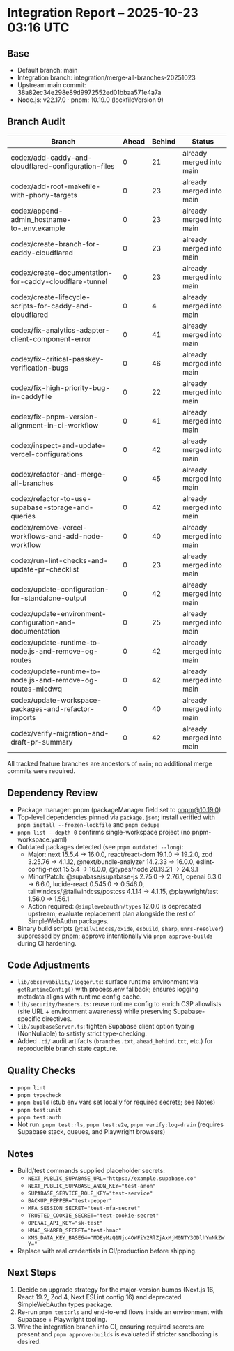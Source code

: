 # Integration Report – 2025-10-23 03:16 UTC

## Base
- Default branch: main
- Integration branch: integration/merge-all-branches-20251023
- Upstream main commit: 38a82ec34e298e89d9972552ed01bbaa571e4a7a
- Node.js: v22.17.0 · pnpm: 10.19.0 (lockfileVersion 9)

## Branch Audit
| Branch | Ahead | Behind | Status |
| --- | --- | --- | --- |
| codex/add-caddy-and-cloudflared-configuration-files | 0 | 21 | already merged into main |
| codex/add-root-makefile-with-phony-targets | 0 | 23 | already merged into main |
| codex/append-admin_hostname-to-.env.example | 0 | 23 | already merged into main |
| codex/create-branch-for-caddy-cloudflared | 0 | 23 | already merged into main |
| codex/create-documentation-for-caddy-cloudflare-tunnel | 0 | 23 | already merged into main |
| codex/create-lifecycle-scripts-for-caddy-and-cloudflared | 0 | 4 | already merged into main |
| codex/fix-analytics-adapter-client-component-error | 0 | 41 | already merged into main |
| codex/fix-critical-passkey-verification-bugs | 0 | 46 | already merged into main |
| codex/fix-high-priority-bug-in-caddyfile | 0 | 22 | already merged into main |
| codex/fix-pnpm-version-alignment-in-ci-workflow | 0 | 41 | already merged into main |
| codex/inspect-and-update-vercel-configurations | 0 | 42 | already merged into main |
| codex/refactor-and-merge-all-branches | 0 | 45 | already merged into main |
| codex/refactor-to-use-supabase-storage-and-queries | 0 | 42 | already merged into main |
| codex/remove-vercel-workflows-and-add-node-workflow | 0 | 40 | already merged into main |
| codex/run-lint-checks-and-update-pr-checklist | 0 | 23 | already merged into main |
| codex/update-configuration-for-standalone-output | 0 | 42 | already merged into main |
| codex/update-environment-configuration-and-documentation | 0 | 25 | already merged into main |
| codex/update-runtime-to-node.js-and-remove-og-routes | 0 | 42 | already merged into main |
| codex/update-runtime-to-node.js-and-remove-og-routes-mlcdwq | 0 | 42 | already merged into main |
| codex/update-workspace-packages-and-refactor-imports | 0 | 40 | already merged into main |
| codex/verify-migration-and-draft-pr-summary | 0 | 42 | already merged into main |

All tracked feature branches are ancestors of `main`; no additional merge commits were required.

## Dependency Review
- Package manager: pnpm (packageManager field set to pnpm@10.19.0)
- Top-level dependencies pinned via `package.json`; install verified with `pnpm install --frozen-lockfile` and `pnpm dedupe`
- `pnpm list --depth 0` confirms single-workspace project (no pnpm-workspace.yaml)
- Outdated packages detected (see `pnpm outdated --long`):
  - Major: next 15.5.4 → 16.0.0, react/react-dom 19.1.0 → 19.2.0, zod 3.25.76 → 4.1.12, @next/bundle-analyzer 14.2.33 → 16.0.0, eslint-config-next 15.5.4 → 16.0.0, @types/node 20.19.21 → 24.9.1
  - Minor/Patch: @supabase/supabase-js 2.75.0 → 2.76.1, openai 6.3.0 → 6.6.0, lucide-react 0.545.0 → 0.546.0, tailwindcss/@tailwindcss/postcss 4.1.14 → 4.1.15, @playwright/test 1.56.0 → 1.56.1
  - Action required: `@simplewebauthn/types` 12.0.0 is deprecated upstream; evaluate replacement plan alongside the rest of SimpleWebAuthn packages.
- Binary build scripts (`@tailwindcss/oxide`, `esbuild`, `sharp`, `unrs-resolver`) suppressed by pnpm; approve intentionally via `pnpm approve-builds` during CI hardening.

## Code Adjustments
- `lib/observability/logger.ts`: surface runtime environment via `getRuntimeConfig()` with process.env fallback; ensures logging metadata aligns with runtime config cache.
- `lib/security/headers.ts`: reuse runtime config to enrich CSP allowlists (site URL + environment awareness) while preserving Supabase-specific directives.
- `lib/supabaseServer.ts`: tighten Supabase client option typing (NonNullable) to satisfy strict type-checking.
- Added `.ci/` audit artifacts (`branches.txt`, `ahead_behind.txt`, etc.) for reproducible branch state capture.

## Quality Checks
- `pnpm lint`
- `pnpm typecheck`
- `pnpm build` (stub env vars set locally for required secrets; see Notes)
- `pnpm test:unit`
- `pnpm test:auth`
- Not run: `pnpm test:rls`, `pnpm test:e2e`, `pnpm verify:log-drain` (requires Supabase stack, queues, and Playwright browsers)

## Notes
- Build/test commands supplied placeholder secrets:
  - `NEXT_PUBLIC_SUPABASE_URL="https://example.supabase.co"`
  - `NEXT_PUBLIC_SUPABASE_ANON_KEY="test-anon"`
  - `SUPABASE_SERVICE_ROLE_KEY="test-service"`
  - `BACKUP_PEPPER="test-pepper"`
  - `MFA_SESSION_SECRET="test-mfa-secret"`
  - `TRUSTED_COOKIE_SECRET="test-cookie-secret"`
  - `OPENAI_API_KEY="sk-test"`
  - `HMAC_SHARED_SECRET="test-hmac"`
  - `KMS_DATA_KEY_BASE64="MDEyMzQ1Njc4OWFiY2RlZjAxMjM0NTY3ODlhYmNkZWY="`
- Replace with real credentials in CI/production before shipping.

## Next Steps
1. Decide on upgrade strategy for the major-version bumps (Next.js 16, React 19.2, Zod 4, Next ESLint config 16) and deprecated SimpleWebAuthn types package.
2. Re-run `pnpm test:rls` and end-to-end flows inside an environment with Supabase + Playwright tooling.
3. Wire the integration branch into CI, ensuring required secrets are present and `pnpm approve-builds` is evaluated if stricter sandboxing is desired.
